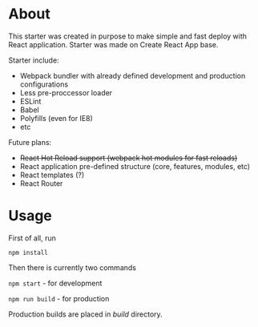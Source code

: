 # About
This starter was created in purpose to make simple and fast deploy with React application. Starter was made on Create React App base. 

Starter include:
* Webpack bundler with already defined development and production configurations
* Less pre-proccessor loader
* ESLint
* Babel
* Polyfills (even for IE8)
* etc 

Future plans:
* ~~React Hot Reload support (webpack hot modules for fast reloads)~~
* React application pre-defined structure (core, features, modules, etc)
* React templates (?)
* React Router

# Usage
First of all, run

`npm install`

Then there is currently two commands

`npm start` - for development

`npm run build` - for production

Production builds are placed in *build* directory.
